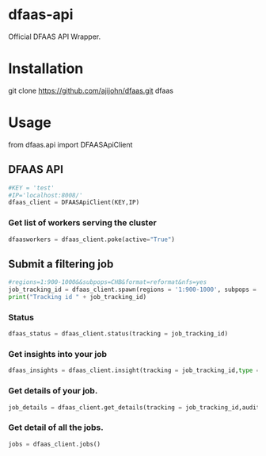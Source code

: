 dfaas-api
===========

Official DFAAS API Wrapper.

# Installation
git clone https://github.com/ajijohn/dfaas.git dfaas

# Usage
from dfaas.api import DFAASApiClient

## DFAAS API

```python
#KEY = 'test'
#IP='localhost:8008/'
dfaas_client = DFAASApiClient(KEY,IP)
```

### Get list of workers serving the cluster
```python
dfaasworkers = dfaas_client.poke(active="True")
```


## Submit a filtering job
```python
#regions=1:900-1000&&subpops=CHB&format=reformat&nfs=yes
job_tracking_id = dfaas_client.spawn(regions = '1:900-1000', subpops = 'CHB', format = 'reformat',nfs='yes')
print("Tracking id " + job_tracking_id)
```

### Status
```python
dfaas_status = dfaas_client.status(tracking = job_tracking_id)
```


### Get insights into your job
```python
dfaas_insights = dfaas_client.insight(tracking = job_tracking_id,type = 'throughput')
```

### Get details of your job.
```python
job_details = dfaas_client.get_details(tracking = job_tracking_id,audit = 'True')

```


### Get detail of all the jobs.
```python
jobs = dfaas_client.jobs()
```





